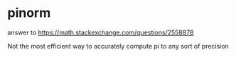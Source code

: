 # pinorm
answer to https://math.stackexchange.com/questions/2558878

Not the most efficient way to accurately compute pi to any sort of precision
